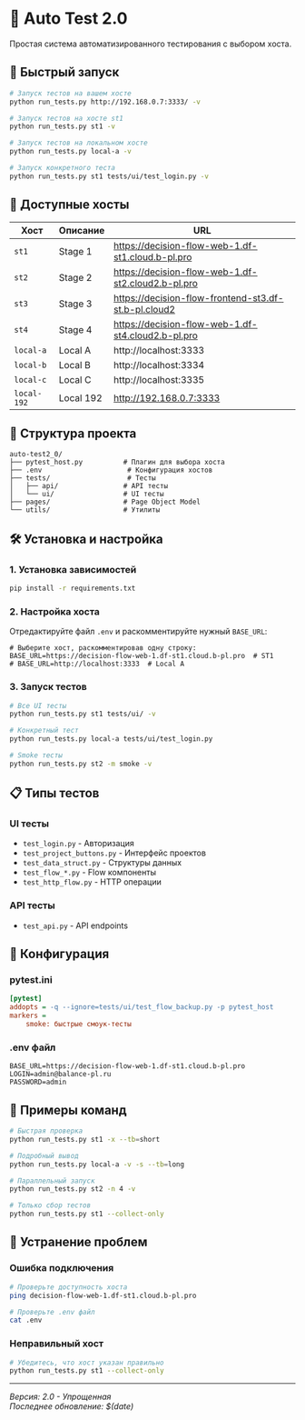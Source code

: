 # 🧪 Auto Test 2.0

Простая система автоматизированного тестирования с выбором хоста.

## 🚀 Быстрый запуск

```bash
# Запуск тестов на вашем хосте
python run_tests.py http://192.168.0.7:3333/ -v

# Запуск тестов на хосте st1
python run_tests.py st1 -v

# Запуск тестов на локальном хосте
python run_tests.py local-a -v

# Запуск конкретного теста
python run_tests.py st1 tests/ui/test_login.py -v
```

## 🎯 Доступные хосты

| Хост | Описание | URL |
|------|----------|-----|
| `st1` | Stage 1 | https://decision-flow-web-1.df-st1.cloud.b-pl.pro |
| `st2` | Stage 2 | https://decision-flow-web-1.df-st2.cloud2.b-pl.pro |
| `st3` | Stage 3 | https://decision-flow-frontend-st3.df-st.b-pl.cloud2 |
| `st4` | Stage 4 | https://decision-flow-web-1.df-st4.cloud2.b-pl.pro |
| `local-a` | Local A | http://localhost:3333 |
| `local-b` | Local B | http://localhost:3334 |
| `local-c` | Local C | http://localhost:3335 |
| `local-192` | Local 192 | http://192.168.0.7:3333 |

## 📁 Структура проекта

```
auto-test2_0/
├── pytest_host.py          # Плагин для выбора хоста
├── .env                     # Конфигурация хостов
├── tests/                   # Тесты
│   ├── api/                # API тесты
│   └── ui/                 # UI тесты
├── pages/                  # Page Object Model
└── utils/                  # Утилиты
```

## 🛠️ Установка и настройка

### 1. Установка зависимостей

```bash
pip install -r requirements.txt
```

### 2. Настройка хоста

Отредактируйте файл `.env` и раскомментируйте нужный `BASE_URL`:

```env
# Выберите хост, раскомментировав одну строку:
BASE_URL=https://decision-flow-web-1.df-st1.cloud.b-pl.pro  # ST1
# BASE_URL=http://localhost:3333  # Local A
```

### 3. Запуск тестов

```bash
# Все UI тесты
python run_tests.py st1 tests/ui/ -v

# Конкретный тест
python run_tests.py local-a tests/ui/test_login.py

# Smoke тесты
python run_tests.py st2 -m smoke -v
```

## 📋 Типы тестов

### UI тесты
- `test_login.py` - Авторизация
- `test_project_buttons.py` - Интерфейс проектов
- `test_data_struct.py` - Структуры данных
- `test_flow_*.py` - Flow компоненты
- `test_http_flow.py` - HTTP операции

### API тесты
- `test_api.py` - API endpoints

## 🔧 Конфигурация

### pytest.ini
```ini
[pytest]
addopts = -q --ignore=tests/ui/test_flow_backup.py -p pytest_host
markers =
    smoke: быстрые смоук-тесты
```

### .env файл
```env
BASE_URL=https://decision-flow-web-1.df-st1.cloud.b-pl.pro
LOGIN=admin@balance-pl.ru
PASSWORD=admin
```

## 📝 Примеры команд

```bash
# Быстрая проверка
python run_tests.py st1 -x --tb=short

# Подробный вывод
python run_tests.py local-a -v -s --tb=long

# Параллельный запуск
python run_tests.py st2 -n 4 -v

# Только сбор тестов
python run_tests.py st1 --collect-only
```

## 🚨 Устранение проблем

### Ошибка подключения
```bash
# Проверьте доступность хоста
ping decision-flow-web-1.df-st1.cloud.b-pl.pro

# Проверьте .env файл
cat .env
```

### Неправильный хост
```bash
# Убедитесь, что хост указан правильно
python run_tests.py st1 --collect-only
```

---

*Версия: 2.0 - Упрощенная*  
*Последнее обновление: $(date)*